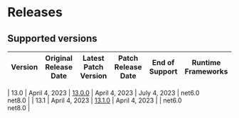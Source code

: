 # Releases

## Supported versions

| Version | Original Release Date | Latest Patch Version | Patch Release Date | End of Support | Runtime Frameworks |
| --- | --- | --- | --- | --- | --- |

| 13.0 | April 4, 2023 | [13.0.0](https://github.com/schmittjoseph/dotnet-monitor/releases/tag/v13.0.0) | April 4, 2023 | July 4, 2023 | net6.0<br/>net8.0 |
| 13.1 | April 4, 2023 | [13.1.0](https://github.com/schmittjoseph/dotnet-monitor/releases/tag/v13.1.0) | April 4, 2023 |  | net6.0<br/>net8.0 |

